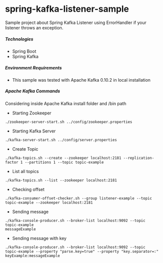 # spring-kafka-listener-sample

Sample project about Spring Kafka Listener using ErrorHandler if your listener throws an exception.

##### Technologies
* Spring Boot
* Spring Kafka

##### Environment Requirements
* This sample was tested with Apache Kafka 0.10.2 in local installation

##### Apache Kafka Commands
Considering inside Apache Kafka install folder and /bin path

* Starting Zookeeper
```
./zookeeper-server-start.sh ../config/zookeeper.properties
```
* Starting Kafka Server
```
./kafka-server-start.sh ../config/server.properties
```
* Create Topic
```
./kafka-topics.sh --create --zookeeper localhost:2181 --replication-factor 1 --partitions 1 --topic topic-example
```
* List all topics
```
./kafka-topics.sh --list --zookeeper localhost:2181
```
* Checking offset
```
./kafka-consumer-offset-checker.sh --group listener-example --topic topic-example --zookeeper localhost:2181
```
* Sending message
```
./kafka-console-producer.sh --broker-list localhost:9092 --topic topic-example
messageExample
```
* Sending message with key
```
./kafka-console-producer.sh --broker-list localhost:9092 --topic topic-example --property "parse.key=true" --property "key.separator=:"
keyExample:messageExample
```
